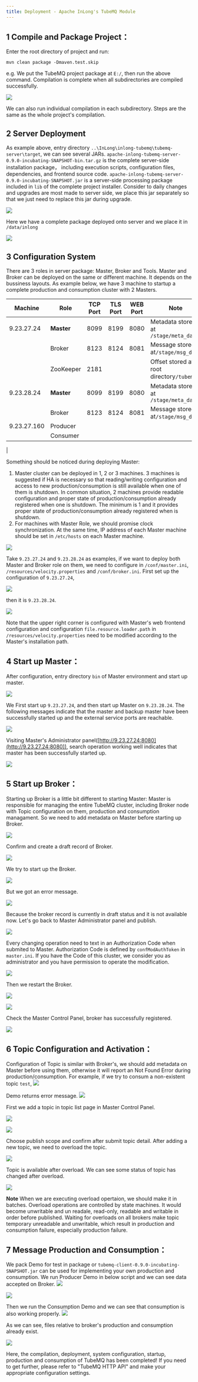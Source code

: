 ```yaml
---
title: Deployment - Apache InLong's TubeMQ Module
---
```


## 1 Compile and Package Project：

Enter the root directory of project and run:

```
mvn clean package -Dmaven.test.skip
```

e.g. We put the TubeMQ project package at `E:/`, then run the above command. Compilation is complete when all subdirectories are compiled successfully.

![](img/sysdeployment/sys_compile.png)

We can also run individual compilation in each subdirectory. Steps are the same as the whole project's compilation.

## 2 Server Deployment

As example above, entry directory `..\InLong\inlong-tubemq\tubemq-server\target`, we can see several JARs. `apache-inlong-tubemq-server-0.9.0-incubating-SNAPSHOT-bin.tar.gz` is the complete server-side installation package， including execution scripts, configuration files, dependencies, and frontend source code. `apache-inlong-tubemq-server-0.9.0-incubating-SNAPSHOT.jar` is a server-side processing package included in `lib` of the complete project installer. Consider to daily changes and upgrades are most made to server side, we place this jar separately so that we just need to replace this jar during upgrade.


![](img/sysdeployment/sys_package.png)

Here we have a complete package deployed onto server and we place it in `/data/inlong`

![](img/sysdeployment/sys_package_list.png)


## 3 Configuration System

There are 3 roles in server package: Master, Broker and Tools. Master and Broker can be deployed on the same or different machine. It depends on the bussiness layouts. As example below, we have 3 machine to startup a complete production and consumption cluster with 2 Masters.

| Machine | Role | TCP Port | TLS Port | WEB Port | Note |
| --- | --- | --- | --- | --- | --- |
| 9.23.27.24 | **Master** | 8099 | 8199 | 8080 | Metadata stored at `/stage/meta_data` |
| | Broker | 8123 | 8124 | 8081 | Message stored at`/stage/msg_data` |
| | ZooKeeper | 2181 | | | Offset stored at root directory`/tubemq` |
| 9.23.28.24 | **Master** | 8099 | 8199 | 8080 | Metadata stored at `/stage/meta_data` |
| | Broker | 8123 | 8124 | 8081 | Message stored at`/stage/msg_data` |
| 9.23.27.160 | Producer ||||
| | Consumer ||||
|

Something should be noticed during deploying Master:

1. Master cluster can be deployed in 1, 2 or 3 machines. 3 machines is suggested if HA is necessary so that reading/writing configuration and access to new production/consumption is still available when one of them is shutdown. In common situation, 2 machines provide readable configuration and proper state of production/consumption already registered when one is shutdown. The minimum is 1 and it provides proper state of production/consumption already registered when is shutdown.
2. For machines with Master Role, we should promise clock synchronization. At the same time, IP address of each Master machine should be set in `/etc/hosts` on each Master machine.

![](img/sysdeployment/sys_address_host.png)

Take `9.23.27.24` and `9.23.28.24` as examples, if we want to deploy both Master and Broker role on them, we need to configure in `/conf/master.ini`, `/resources/velocity.properties` and `/conf/broker.ini`. First set up the configuration of `9.23.27.24`,

![](img/sysdeployment/sys_configure_1.png)

then it is `9.23.28.24`.

![](img/sysdeployment/sys_configure_2.png)

Note that the upper right corner is configured with Master's web frontend configuration and configuration `file.resource.loader.path` in `/resources/velocity.properties` need to be modified according to the Master's installation path.

## 4 Start up Master：

After configuration, entry directory `bin` of Master environment and start up master.

![](img/sysdeployment/sys_master_start.png)

We First start up `9.23.27.24`, and then start up Master on `9.23.28.24`. The following messages indicate that the master and backup master have been successfully started up and the external service ports are reachable.

![](img/sysdeployment/sys_master_startted.png)

Visiting Master's Administrator panel([http://9.23.27.24:8080](http://9.23.27.24:8080)), search operation working well indicates that master has been successfully started up.

![](img/sysdeployment/sys_master_console.png)

## 5 Start up Broker：

Starting up Broker is a little bit different to starting Master: Master is responsible for managing the entire TubeMQ cluster, including Broker node with Topic configuration on them, production and consumption managament. So we need to add metadata on Master before starting up Broker.

![](img/sysdeployment/sys_broker_configure.png)

Confirm and create a draft record of Broker.

![](img/sysdeployment/sys_broker_online.png)

We try to start up the Broker.

![](img/sysdeployment/sys_broker_start.png)

But we got an error message.

![](img/sysdeployment/sys_broker_start_error.png)

Because the broker record is currently in draft status and it is not available now. Let's go back to Master Administrator panel and publish.

![](img/sysdeployment/sys_broker_online_2.png)

Every changing operation need to text in an Authorization Code when submited to Master. Authorization Code is defined by `confModAuthToken` in `master.ini`. If you have the Code of this cluster, we consider you as administrator and you have permission to operate the modification.

![](img/sysdeployment/sys_broker_deploy.png)


Then we restart the Broker.

![](img/sysdeployment/sys_broker_restart_1.png)

![](img/sysdeployment/sys_broker_restart_2.png)

Check the Master Control Panel, broker has successfully registered.

![](img/sysdeployment/sys_broker_finished.png)


## 6 Topic Configuration and Activation：

Configuration of Topic is similar with Broker's, we should add metadata on Master before using them, otherwise it will report an Not Found Error during production/consumption. For example, if we try to consum a non-existent topic `test`,
![](img/sysdeployment/test_sendmessage.png)

Demo returns error message.
![](img/sysdeployment/sys_topic_error.png)

First we add a topic in topic list page in Master Control Panel.

![](img/sysdeployment/sys_topic_create.png)

![](img/sysdeployment/sys_topic_select.png)

Choose publish scope and confirm after submit topic detail. After adding a new topic, we need to overload the topic.

![](img/sysdeployment/sys_topic_deploy.png)

Topic is available after overload. We can see some status of topic has changed after overload.

![](img/sysdeployment/sys_topic_finished.png)


**Note** When we are executing overload opertaion, we should make it in batches. Overload operations are controlled by state machines. It would become unwritable and un readale, read-only, readable and writable in order before published. Waiting for overloads on all brokers make topic temporary unreadable and unwritable, which result in production and consumption failure, especially production failure.

## 7 Message Production and Consumption：

We pack Demo for test in package or `tubemq-client-0.9.0-incubating-SNAPSHOT.jar` can be used for implementing your own production and consumption.
We run Producer Demo in below script and we can see data accepted on Broker.
![](img/sysdeployment/test_sendmessage_2.png)

![](img/sysdeployment/sys_node_status.png)

Then we run the Consumption Demo and we can see that consumption is also working properly.
![](img/sysdeployment/sys_node_status_2.png)

As we can see, files relative to broker's production and consumption already exist.

![](img/sysdeployment/sys_node_log.png)

Here, the compilation, deployment, system configuration, startup, production and consumption of TubeMQ has been completed!
If you need to get further, please refer to "TubeMQ HTTP API" and make your appropriate configuration settings.